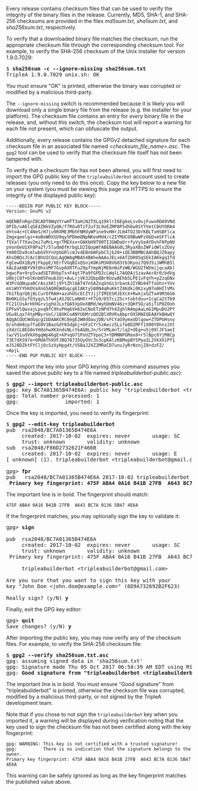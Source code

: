 
Every release contains checksum files that can be used to verify the integrity of the binary files in the release.  Currently, MD5, SHA-1, and SHA-256 checksums are provided in the files _md5sum.txt_, _sha1sum.txt_, and _sha256sum.txt_, respectively.

To verify that a downloaded binary file matches the checksum, run the appropriate checksum file through the corresponding checksum tool.  For example, to verify the SHA-256 checksum of the Unix installer for version 1.9.0.7029:

<pre>
$ <b>sha256sum -c --ignore-missing sha256sum.txt</b>
TripleA_1.9.0.7029_unix.sh: OK
</pre>

You must ensure "OK" is printed, otherwise the binary was corrupted or modified by a malicious third-party.

The `--ignore-missing` switch is recommended because it is likely you will download only a single binary file from the release (e.g. the installer for your platform).  The checksum file contains an entry for _every_ binary file in the release, and, without this switch, the checksum tool will report a warning for each file not present, which can obfuscate the output.

Additionally, every release contains the GPGv2 detached signature for each checksum file in an associated file named _\<checksum_file_name\>.asc_.  The `gpg2` tool can be used to verify that the checksum file itself has not been tampered with.

To verify that a checksum file has not been altered, you will first need to import the GPG public key of the `tripleabuilderbot` account used to create releases (you only need to do this once).  Copy the key below to a new file on your system (you must be viewing this page via HTTPS to ensure the integrity of the displayed public key):

```
-----BEGIN PGP PUBLIC KEY BLOCK-----
Version: GnuPG v2

mQENBFnRqnIBCADT8WqVYrwHTT3aHiN2TXLq19klrI6EgkeLsvOvjFuwv0DA9VNd
OPIb/uA6lqSE4ZNkVZyQK/f7RGvDTzT2uf3L9oEZMP8PSdhEw8StYVetC8UYORA4
ehto4c+CC4NeS/H7ju9RXME3MbhFNMdyWPine9vHHrJLH4TO23DrKBLTxHSBFlca
Zmgxqeelgz+4oBoW0XSU9qy5PDmmQNpNKeeMd4/cZIYMUCO9BwWPz6bDvmSFflcA
f5Valf7Xav2mi7uMcL+grTMEXxx+OAKbH9T90TIJGWDaUrrfyVySeAYDvhF6PpNU
pVonOeU1XF8Pa2f/5ludmOfKrbgLD2IQopWfABEBAAG0L3RyaXBsZWFidWlsZGVy
Ym90IDx0cmlwbGVhYnVpbGRlcmJvdEBnbWFpbC5jb20+iQE3BBMBCAAhBQJZ0apy
AhsDBQsJCAcCBhUICQoLAgQWAgMBAh4BAheAAAoJELx6ATZbR05qSEkIAKkgqIfd
FgCewOX1By9jFkppE/XErfVGqBIxQSniKOKsM3H8VbO3tb3Kyoz7Q9J5iJWMhB5l
XALEakNBYV9tOhsVMF7Gvp8XRTFu29pfYmpNjME6nNiPzWB/WGU2fWVmijqcaAbl
bgwcPa+9rp5vadSET8hbpTs+F4gt7Pa9fGPD2cLWqlL7AQOAjSzavAer8r0/bdVg
U0bjC8f+blKnb05Fmu63dj+AuLrjVK32QbpQBr0Uzw8Ehb5LPE1vFqYh+pZzqENx
W3PcGQNupa0CrAszXKlj9YtZhl6AT47nSAZxqVnGs3rbankJIYBU44TfxGhz+YUv
mViWVYYhKOVaXnG5AQ0EWdGqcgEIAKtyS80N4qRuKktZ4Kdki0KzxyN7o8HIlVMs
7b1fEqrQ8j8LCurDfRAH+azohUScECZYJjjTIMIESRJEXcX+RwkjxGZTa49M36G6
Bm9KLGSyfO3yqzL5fw4jA5JQCLmNHXr+F7o9/D5TciZ5c+tobtduu+IcgCa2STb9
FC21CUsArHVHGrvighUJLxfQA5VpOoXBMd/WyhDmNV46z+3QHf5O/a5iT1P8ZOoh
EPFwVlQwvajLpsq8fC9hvPHq6Vk6IeCNoETzNPdfh4ZghlN4mpAaLmG1MpuDU2PY
UGu8Lqx74tpMByrUxC/18XKCoANYUbMrzQO2BlXRVRsAbprOXSMAEQEAAYkBHwQY
AQgACQUCWdGqcgIbDAAKCRC8egE2W0dOaujDB/sFCYaG9ymxUDlqow+ZTDPUHsny
O/xhdm9zp7faE0V1BazGdY65dgkj+GFzCYr5zAecz5Life8D2MFf1X00Y0hnz2Xt
zXdzCL8EG8oYHdohwXKXndsNLctkAGBLJn/5rVMLmnT/lqZ+dEg+u5j09lJFSaeI
lw/V51udVkX6gqWp46gE+kPvqU71PoUZTVpoC3+YDMNNPGMax8+r5lBpc6YjM8Cp
73E7dXS97e+6MdATh9VFJBQ78735UyOVc3s3cpKAlzKBMopBY5PpaIL2VkXX1Pf1
mJSJ8DZktFYCljOcSzXyHpg4t/V5BaJ2XZ2MRaCD7unuJyRrNznjZ8+dzFZ/
=ApjL
-----END PGP PUBLIC KEY BLOCK-----
```

Next import the key into your GPG keyring (this command assumes you saved the above public key to a file named _tripleabuilderbot-public.asc_):

<pre>
$ <b>gpg2 --import tripleabuilderbot-public.asc</b>
gpg: key BC7A01365B474E6A: public key "tripleabuilderbot &lt;tripleabuilderbot@gmail.com&gt;" imported
gpg: Total number processed: 1
gpg:               imported: 1
</pre>

Once the key is imported, you need to verify its fingerprint:

<pre>
$ <b>gpg2 --edit-key tripleabuilderbot</b>
pub  rsa2048/BC7A01365B474E6A
     created: 2017-10-02  expires: never       usage: SC  
     trust: unknown       validity: unknown
sub  rsa2048/F86D2732621F466B
     created: 2017-10-02  expires: never       usage: E   
[ unknown] (1). tripleabuilderbot &lt;tripleabuilderbot@gmail.com&gt;

gpg&gt; <b>fpr</b>
pub   rsa2048/BC7A01365B474E6A 2017-10-02 tripleabuilderbot &lt;tripleabuilderbot@gmail.com&gt;
 <b>Primary key fingerprint: 475F ABA4 0A16 B41B 27FB  A643 BC7A 0136 5B47 4E6A</b>
</pre>

The important line is in bold.  The fingerprint should match:

```
475F ABA4 0A16 B41B 27FB  A643 BC7A 0136 5B47 4E6A
```

If the fingerprint matches, you may optionally sign the key to validate it:

<pre>
gpg&gt; <b>sign</b>

pub  rsa2048/BC7A01365B474E6A
     created: 2017-10-02  expires: never       usage: SC  
     trust: unknown       validity: unknown
 Primary key fingerprint: 475F ABA4 0A16 B41B 27FB  A643 BC7A 0136 5B47 4E6A

     tripleabuilderbot &lt;tripleabuilderbot@gmail.com&gt;

Are you sure that you want to sign this key with your
key "John Doe &lt;john.doe@example.com&gt;" (6D9A732692B2F623)

Really sign? (y/N) <b>y</b>
</pre>

Finally, exit the GPG key editor:

<pre>
gpg&gt; <b>quit</b>
Save changes? (y/N) <b>y</b>
</pre>

After importing the public key, you may now verify any of the checksum files.  For example, to verify the SHA-256 checksum file:

<pre>
$ <b>gpg2 --verify sha256sum.txt.asc</b>
gpg: assuming signed data in 'sha256sum.txt'
gpg: Signature made Thu 05 Oct 2017 06:58:39 AM EDT using RSA key ID BC7A01365B474E6A
gpg: <b>Good signature from "tripleabuilderbot &lt;tripleabuilderbot@gmail.com&gt;" [full]</b>
</pre>

The important line is in bold.  You must ensure "Good signature" from "tripleabuilderbot" is printed, otherwise the checksum file was corrupted, modified by a malicious third-party, or not signed by the TripleA development team.

Note that if you chose to not sign the `tripleabuilderbot` key when you imported it, a warning will be displayed during verification noting that the key used to sign the checksum file has not been certified along with the key fingerprint:

```
gpg: WARNING: This key is not certified with a trusted signature!
gpg:          There is no indication that the signature belongs to the owner.
Primary key fingerprint: 475F ABA4 0A16 B41B 27FB  A643 BC7A 0136 5B47 4E6A
```

This warning can be safely ignored as long as the key fingerprint matches the published value above.

